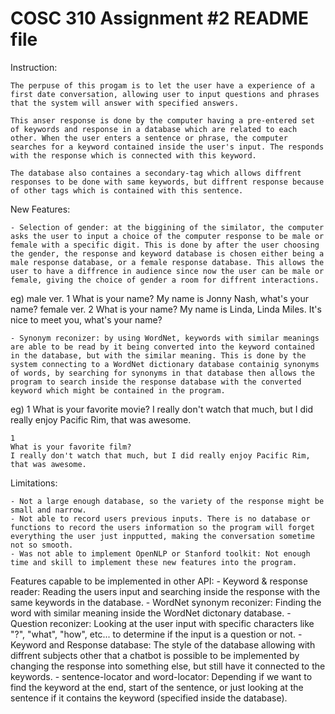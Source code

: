 COSC 310 
Assignment #2 README file
============

Instruction:

	The perpuse of this progam is to let the user have a experience of a first date conversation, allowing user to input questions and phrases that the system will answer with specified answers. 

	This anser response is done by the computer having a pre-entered set of keywords and response in a database which are related to each other. When the user enters a sentence or phrase, the computer searches for a keyword contained inside the user's input. The responds with the response which is connected with this keyword.

	The database also containes a secondary-tag which allows diffrent responses to be done with same keywords, but diffrent response because of other tags which is contained with this sentence.


New Features:

	- Selection of gender: at the biggining of the similator, the computer asks the user to input a choice of the computer response to be male or female with a specific digit. This is done by after the user choosing the gender, the response and keyword database is chosen either being a male response database, or a female response database. This allows the user to have a diffrence in audience since now the user can be male or female, giving the choice of gender a room for diffrent interactions.

eg)
	male ver.
		1
		What is your name?
		My name is Jonny Nash, what's your name?
	female ver.
		2
		What is your name?
		My name is Linda, Linda Miles. It's nice to meet you, what's your name?

	- Synonym reconizer: by using WordNet, keywords with similar meanings are able to be read by it being converted into the keyword contained in the database, but with the similar meaning. This is done by the system connecting to a WordNet dictionary database containig synonyms of words, by searching for synonyms in that database then allows the program to search inside the response database with the converted keyword which might be contained in the program.

eg)
	1
	What is your favorite movie?
	I really don't watch that much, but I did really enjoy Pacific Rim, that was awesome.

	1
	What is your favorite film?
	I really don't watch that much, but I did really enjoy Pacific Rim, that was awesome.


Limitations:

	- Not a large enough database, so the variety of the response might be small and narrow.
	- Not able to record users previous inputs. There is no database or functions to record the users information so the program will forget everything the user just inpputted, making the conversation sometime not so smooth.
	- Was not able to implement OpenNLP or Stanford toolkit: Not enough time and skill to implement these new features into the program.


Features capable to be implemented in other API:
	- Keyword & response reader: Reading the users input and searching inside the response with the same keywords in the database.
	- WordNet synonym reconizer: Finding the word with similar meaning inside the WordNet dictonary database.
	- Question reconizer: Looking at the user input with specific characters like "?", "what", "how", etc... to determine if the input is a question or not.
	- Keyword and Response database: The style of the database allowing with diffrent subjects other that a chatbot is possible to be implemented by changing the response into something else, but still have it connected to the keywords.
	- sentence-locator and word-locator: Depending if we want to find the keyword at the end, start of the sentence, or just looking at the sentence if it contains the keyword (specified inside the database). 














